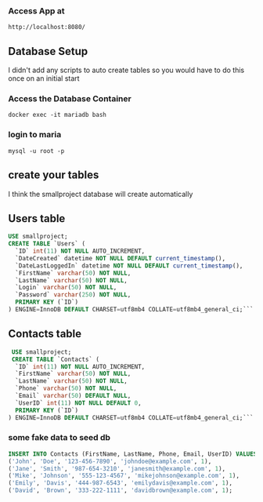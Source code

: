 ### **Access App at**
```http://localhost:8080/```

## **Database Setup**
I didn't add any scripts to auto create tables so you would have to do this once on an initial start
### **Access the Database Container**
```docker exec -it mariadb bash```
### login to maria
```mysql -u root -p```

## create your tables
I think the smallproject database will create automatically
## Users table
````sql
USE smallproject;
CREATE TABLE `Users` (
  `ID` int(11) NOT NULL AUTO_INCREMENT,
  `DateCreated` datetime NOT NULL DEFAULT current_timestamp(),
  `DateLastLoggedIn` datetime NOT NULL DEFAULT current_timestamp(),
  `FirstName` varchar(50) NOT NULL,
  `LastName` varchar(50) NOT NULL,
  `Login` varchar(50) NOT NULL,
  `Password` varchar(250) NOT NULL,
  PRIMARY KEY (`ID`)
) ENGINE=InnoDB DEFAULT CHARSET=utf8mb4 COLLATE=utf8mb4_general_ci;```
````
## Contacts table

````sql
 USE smallproject; 
 CREATE TABLE `Contacts` (
  `ID` int(11) NOT NULL AUTO_INCREMENT,
  `FirstName` varchar(50) NOT NULL,
  `LastName` varchar(50) NOT NULL,
  `Phone` varchar(50) NOT NULL,
  `Email` varchar(50) DEFAULT NULL,
  `UserID` int(11) NOT NULL DEFAULT 0,
  PRIMARY KEY (`ID`)
) ENGINE=InnoDB DEFAULT CHARSET=utf8mb4 COLLATE=utf8mb4_general_ci;```
````
### some fake data to seed db
````sql
INSERT INTO Contacts (FirstName, LastName, Phone, Email, UserID) VALUES
('John', 'Doe', '123-456-7890', 'johndoe@example.com', 1),
('Jane', 'Smith', '987-654-3210', 'janesmith@example.com', 1),
('Mike', 'Johnson', '555-123-4567', 'mikejohnson@example.com', 1),
('Emily', 'Davis', '444-987-6543', 'emilydavis@example.com', 1),
('David', 'Brown', '333-222-1111', 'davidbrown@example.com', 1);
````
